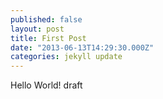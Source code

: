 ```yaml
---
published: false
layout: post
title: First Post
date: "2013-06-13T14:29:30.000Z"
categories: jekyll update
---
```


Hello World! draft
